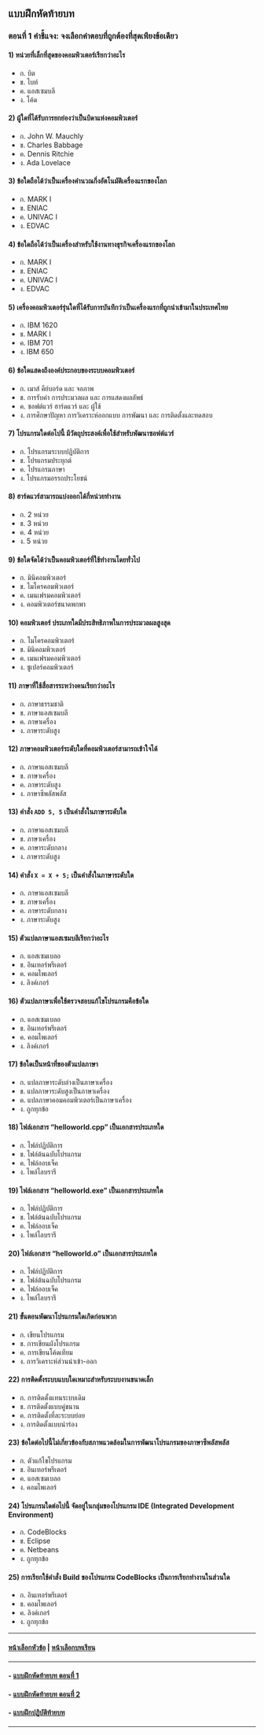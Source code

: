 ## แบบฝึกหัดท้ายบท
### ตอนที่ 1 คำชี้แจง: จงเลือกคำตอบที่ถูกต้องที่สุดเพียงข้อเดียว

#### 1)  หน่วยที่เล็กที่สุดของคอมพิวเตอร์เรียกว่าอะไร
* ก.  บิต						
* ข.  ไบท์
* ค.  แอสเซมบลี					
* ง.  โค้ด
#### 2)  ผู้ใดที่ได้รับการยกย่องว่าเป็นบิดาแห่งคอมพิวเตอร์
* ก.  John W. Mauchly				
* ข.  Charles Babbage
* ค.  Dennis Ritchie				
* ง.  Ada Lovelace
#### 3)  ข้อใดถือได้ว่าเป็นเครื่องคำนวณกึ่งอัตโนมัติเครื่องแรกของโลก
* ก.  MARK I					
* ข.  ENIAC
* ค.  UNIVAC I					
* ง.  EDVAC
#### 4)  ข้อใดถือได้ว่าเป็นเครื่องสำหรับใช้งานทางธุรกิจเครื่องแรกของโลก
* ก.  MARK I					
* ข.  ENIAC
* ค.  UNIVAC I					
* ง.  EDVAC
#### 5)  เครื่องคอมพิวเตอร์รุ่นใดที่ได้รับการบันทึกว่าเป็นเครื่องแรกที่ถูกนำเข้ามาในประเทศไทย
* ก.  IBM 1620					
* ข.  MARK I
* ค.  IBM 701					
* ง.  IBM 650
#### 6)  ข้อใดแสดงถึงองค์ประกอบของระบบคอมพิวเตอร์
* ก.  เมาส์ คีย์บอร์ด และ จอภาพ			
* ข.  การรับค่า การประมวลผล และ การแสดงผลลัพธ์
* ค.  ซอฟต์แวร์ ฮาร์ดแวร์ และ ผู้ใช้
* ง.  การศึกษาปัญหา การวิเคราะห์ออกแบบ การพัฒนา และ การติดตั้งและทดสอบ
#### 7)  โปรแกรมใดต่อไปนี้ มีวัตถุประสงค์เพื่อใช้สำหรับพัฒนาซอฟต์แวร์
* ก.  โปรแกรมระบบปฏิบัติการ			
* ข.  โปรแกรมประยุกต์
* ค.  โปรแกรมภาษา				
* ง.  โปรแกรมอรรถประโยชน์
#### 8)  ฮาร์ดแวร์สามารถแบ่งออกได้กี่หน่วยทำงาน
* ก.  2 หน่วย					
* ข.  3 หน่วย
* ค.  4 หน่วย					
* ง.  5 หน่วย
#### 9)  ข้อใดจัดได้ว่าเป็นคอมพิวเตอร์ที่ใช้ทำงานโดยทั่วไป
* ก.  มินิคอมพิวเตอร์				
* ข.  ไมโครคอมพิวเตอร์
* ค.  เมนเฟรมคอมพิวเตอร์			
* ง.  คอมพิวเตอร์ขนาดพกพา
#### 10)  คอมพิวเตอร์ ประเภทใดมีประสิทธิภาพในการประมวลผลสูงสุด
* ก.  ไมโครคอมพิวเตอร์				
* ข.  มินิคอมพิวเตอร์
* ค.  เมนเฟรมคอมพิวเตอร์			
* ง.  ซูเปอร์คอมพิวเตอร์
#### 11)  ภาษาที่ใช้สื่อสารระหว่างคนเรียกว่าอะไร
* ก.  ภาษาธรรมชาติ				
* ข.  ภาษาแอสเซมบลี
* ค.  ภาษาเครื่อง					
* ง.  ภาษาระดับสูง
#### 12)  ภาษาคอมพิวเตอร์ระดับใดที่คอมพิวเตอร์สามารถเข้าใจได้
* ก.  ภาษาแอสเซมบลี				
* ข.  ภาษาเครื่อง
* ค.  ภาษาระดับสูง				
* ง.  ภาษาซีพลัสพลัส
#### 13)  คำสั่ง ``` ADD 5, 5 ``` เป็นคำสั่งในภาษาระดับใด
* ก.  ภาษาแอสเซมบลี				
* ข.  ภาษาเครื่อง 
* ค.  ภาษาระดับกลาง				
* ง.  ภาษาระดับสูง
#### 14)  คำสั่ง ``` X = X + 5; ``` เป็นคำสั่งในภาษาระดับใด
* ก.  ภาษาแอสเซมบลี				
* ข.  ภาษาเครื่อง 
* ค.  ภาษาระดับกลาง				
* ง.  ภาษาระดับสูง
#### 15)  ตัวแปลภาษาแอสเซมบลีเรียกว่าอะไร
* ก.  แอสเซมเบลอ				
* ข.  อินเทอร์พรีเตอร์ 
* ค.  คอมไพเลอร์					
* ง.  ลิงค์เกอร์
#### 16)  ตัวแปลภาษาเพื่อใช้ตรวจสอบแก้ไขโปรแกรมคือข้อใด
* ก.  แอสเซมเบลอ				
* ข.  อินเทอร์พรีเตอร์ 
* ค.  คอมไพเลอร์					
* ง.  ลิงค์เกอร์
#### 17)  ข้อใดเป็นหน้าที่ของตัวแปลภาษา
* ก.  แปลภาษาระดับล่างเป็นภาษาเครื่อง		
* ข.  แปลภาษาระดับสูงเป็นภาษาเครื่อง 
* ค.  แปลภาษาคอมคอมพิวเตอร์เป็นภาษาเครื่อง	
* ง.  ถูกทุกข้อ
#### 18)  ไฟล์เอกสาร “helloworld.cpp” เป็นเอกสารประเภทใด
* ก.  ไฟล์ปฏิบัติการ				
* ข.  ไฟล์ต้นฉบับโปรแกรม 
* ค.  ไฟล์ออบเจ็ค				
* ง.  ไพล์ไลบรารี
#### 19)  ไฟล์เอกสาร “helloworld.exe” เป็นเอกสารประเภทใด
* ก.  ไฟล์ปฏิบัติการ				
* ข.  ไฟล์ต้นฉบับโปรแกรม 
* ค.  ไฟล์ออบเจ็ค				
* ง.  ไพล์ไลบรารี
#### 20)  ไฟล์เอกสาร “helloworld.o” เป็นเอกสารประเภทใด
* ก.  ไฟล์ปฏิบัติการ				
* ข.  ไฟล์ต้นฉบับโปรแกรม 
* ค.  ไฟล์ออบเจ็ค				
* ง.  ไพล์ไลบรารี
#### 21)  ขั้นตอนพัฒนาโปรแกรมใดเกิดก่อนพวก
* ก.  เขียนโปรแกรม				
* ข.  การเขียนผังโปรแกรม 
* ค.  การเขียนโค้ดเทียม				
* ง.  การวิเคราะห์ส่วนนำเข้า-ออก
#### 22)  การติดตั้งระบบแบบใดเหมาะสำหรับระบบงานขนาดเล็ก
* ก.  การติดตั้งแทนระบบเดิม			
* ข.  การติดตั้งแบบคู่ขนาน
* ค.  การติดตั้งที่ละระบบย่อย			
* ง.  การติดตั้งแบบนำร่อง
#### 23)  ข้อใดต่อไปนี้ไม่เกี่ยวข้องกับสภาพแวดล้อมในการพัฒนาโปรแกรมของภาษาซีพลัสพลัส
* ก.  ตัวแก้ไขโปรแกรม				
* ข.  อินเทอร์พรีเตอร์
* ค.  แอสเซมเบลอ				
* ง.  คอมไพเลอร์
#### 24)  โปรแกรมใดต่อไปนี้ จัดอยู่ในกลุ่มของโปรแกรม IDE (Integrated Development Environment)
* ก.  CodeBlocks					
* ข.  Eclipse
* ค.  Netbeans				
* ง.  ถูกทุกข้อ
#### 25)  การเรียกใช้คำสั่ง Build ของโปรแกรม CodeBlocks เป็นการเรียกทำงานในส่วนใด
* ก.  อินเทอร์พรีเตอร์				
* ข.  คอมไพเลอร์
* ค.  ลิงค์เกอร์					
* ง.  ถูกทุกข้อ

---
#### [หน้าเลือกหัวข้อ](README.md) | [หน้าเลือกบทเรียน](../README.md)
---
#### - [แบบฝึกหัดท้ายบท ตอนที่ 1](0130.md)
#### - [แบบฝึกหัดท้ายบท ตอนที่ 2](0150.md)
#### - [แบบฝึกปฏิบัติท้ายบท](0170.md)
---
